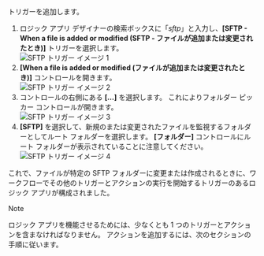 トリガーを追加します。

1. ロジック アプリ デザイナーの検索ボックスに「*sftp*」と入力し、**[SFTP - When a file is added or modified (SFTP - ファイルが追加または変更されたとき)]** トリガーを選択します。   
   ![SFTP トリガー イメージ 1](./media/connectors-create-api-sftp/trigger-1.png)  
2. **[When a file is added or modified (ファイルが追加または変更されたとき)]** コントロールを開きます。  
   ![SFTP トリガー イメージ 2](./media/connectors-create-api-sftp/trigger-2.png)  
3. コントロールの右側にある **[...]** を選択します。 これによりフォルダー ピッカー コントロールが開きます。  
   ![SFTP トリガー イメージ 3](./media/connectors-create-api-sftp/action-1.png)  
4. **[SFTP]** を選択して、新規のまたは変更されたファイルを監視するフォルダーとしてルート フォルダーを選択します。 **[フォルダー]** コントロールにルート フォルダーが表示されていることに注意してください。  
   ![SFTP トリガー イメージ 4](./media/connectors-create-api-sftp/action-2.png)   

これで、ファイルが特定の SFTP フォルダーに変更または作成されるときに、ワークフローでその他のトリガーとアクションの実行を開始するトリガーのあるロジック アプリが構成されました。 

> [!NOTE]
> ロジック アプリを機能させるためには、少なくとも 1 つのトリガーとアクションを含まなければなりません。 アクションを追加するには、次のセクションの手順に従います。  
> 
> 



<!--HONumber=Nov16_HO3-->


